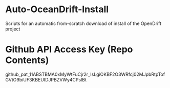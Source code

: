 # Auto-OceanDrift-Install
Scripts for an automatic from-scratch download of install of the OpenDrift project

# Github API Access Key (Repo Contents)

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
